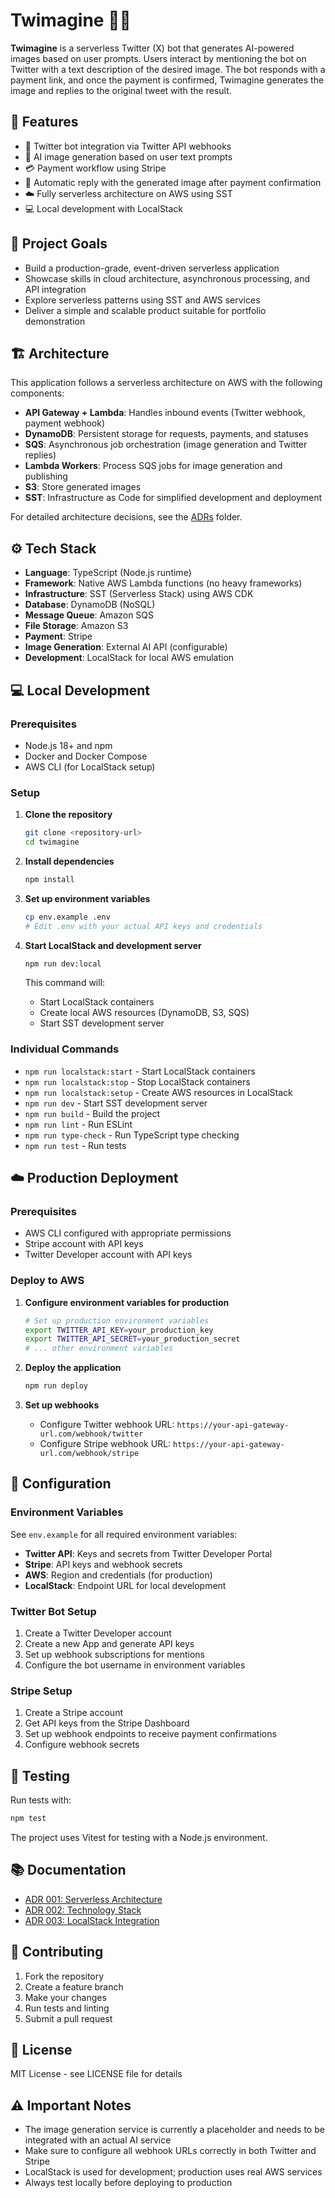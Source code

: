 # Twimagine 🎨✨

**Twimagine** is a serverless Twitter (X) bot that generates AI-powered images based on user prompts. Users interact by mentioning the bot on Twitter with a text description of the desired image. The bot responds with a payment link, and once the payment is confirmed, Twimagine generates the image and replies to the original tweet with the result.

## :rocket: Features

- :robot: Twitter bot integration via Twitter API webhooks
- :brain: AI image generation based on user text prompts
- :credit_card: Payment workflow using Stripe
- :link: Automatic reply with the generated image after payment confirmation
- :cloud: Fully serverless architecture on AWS using SST
- :computer: Local development with LocalStack

## :scroll: Project Goals

- Build a production-grade, event-driven serverless application
- Showcase skills in cloud architecture, asynchronous processing, and API integration
- Explore serverless patterns using SST and AWS services
- Deliver a simple and scalable product suitable for portfolio demonstration

## :building_construction: Architecture

This application follows a serverless architecture on AWS with the following components:

- **API Gateway + Lambda**: Handles inbound events (Twitter webhook, payment webhook)
- **DynamoDB**: Persistent storage for requests, payments, and statuses
- **SQS**: Asynchronous job orchestration (image generation and Twitter replies)
- **Lambda Workers**: Process SQS jobs for image generation and publishing
- **S3**: Store generated images
- **SST**: Infrastructure as Code for simplified development and deployment

For detailed architecture decisions, see the [ADRs](./docs/adr/) folder.

## :gear: Tech Stack

- **Language**: TypeScript (Node.js runtime)
- **Framework**: Native AWS Lambda functions (no heavy frameworks)
- **Infrastructure**: SST (Serverless Stack) using AWS CDK
- **Database**: DynamoDB (NoSQL)
- **Message Queue**: Amazon SQS
- **File Storage**: Amazon S3
- **Payment**: Stripe
- **Image Generation**: External AI API (configurable)
- **Development**: LocalStack for local AWS emulation

## :computer: Local Development

### Prerequisites

- Node.js 18+ and npm
- Docker and Docker Compose
- AWS CLI (for LocalStack setup)

### Setup

1. **Clone the repository**
   ```bash
   git clone <repository-url>
   cd twimagine
   ```

2. **Install dependencies**
   ```bash
   npm install
   ```

3. **Set up environment variables**
   ```bash
   cp env.example .env
   # Edit .env with your actual API keys and credentials
   ```

4. **Start LocalStack and development server**
   ```bash
   npm run dev:local
   ```

   This command will:
   - Start LocalStack containers
   - Create local AWS resources (DynamoDB, S3, SQS)
   - Start SST development server

### Individual Commands

- `npm run localstack:start` - Start LocalStack containers
- `npm run localstack:stop` - Stop LocalStack containers
- `npm run localstack:setup` - Create AWS resources in LocalStack
- `npm run dev` - Start SST development server
- `npm run build` - Build the project
- `npm run lint` - Run ESLint
- `npm run type-check` - Run TypeScript type checking
- `npm run test` - Run tests

## :cloud: Production Deployment

### Prerequisites

- AWS CLI configured with appropriate permissions
- Stripe account with API keys
- Twitter Developer account with API keys

### Deploy to AWS

1. **Configure environment variables for production**
   ```bash
   # Set up production environment variables
   export TWITTER_API_KEY=your_production_key
   export TWITTER_API_SECRET=your_production_secret
   # ... other environment variables
   ```

2. **Deploy the application**
   ```bash
   npm run deploy
   ```

3. **Set up webhooks**
   - Configure Twitter webhook URL: `https://your-api-gateway-url.com/webhook/twitter`
   - Configure Stripe webhook URL: `https://your-api-gateway-url.com/webhook/stripe`

## :wrench: Configuration

### Environment Variables

See `env.example` for all required environment variables:

- **Twitter API**: Keys and secrets from Twitter Developer Portal
- **Stripe**: API keys and webhook secrets
- **AWS**: Region and credentials (for production)
- **LocalStack**: Endpoint URL for local development

### Twitter Bot Setup

1. Create a Twitter Developer account
2. Create a new App and generate API keys
3. Set up webhook subscriptions for mentions
4. Configure the bot username in environment variables

### Stripe Setup

1. Create a Stripe account
2. Get API keys from the Stripe Dashboard
3. Set up webhook endpoints to receive payment confirmations
4. Configure webhook secrets

## :test_tube: Testing

Run tests with:
```bash
npm test
```

The project uses Vitest for testing with a Node.js environment.

## :books: Documentation

- [ADR 001: Serverless Architecture](./docs/adr/001-architecture-serverless-sst.md)
- [ADR 002: Technology Stack](./docs/adr/002-tech-stack.md)
- [ADR 003: LocalStack Integration](./docs/adr/003-localstack.md)

## :handshake: Contributing

1. Fork the repository
2. Create a feature branch
3. Make your changes
4. Run tests and linting
5. Submit a pull request

## :page_facing_up: License

MIT License - see LICENSE file for details

## :warning: Important Notes

- The image generation service is currently a placeholder and needs to be integrated with an actual AI service
- Make sure to configure all webhook URLs correctly in both Twitter and Stripe
- LocalStack is used for development; production uses real AWS services
- Always test locally before deploying to production
